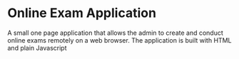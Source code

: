 # Online Exam Application 

A small one page application that allows the admin to create and conduct online exams remotely on a web browser. The application is built with HTML and plain Javascript  
